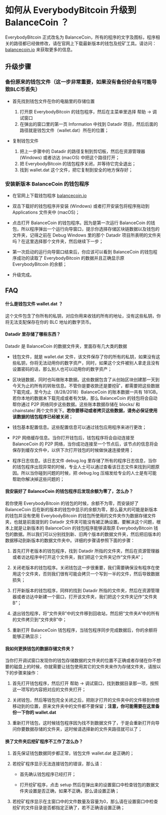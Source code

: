 # 如何从 EverybodyBitcoin 升级到 BalanceCoin ？

EverybodyBitcoin 正式改名为 BalanceCoin，所有的程序的文字及图标，程序相关的路径都已经做修改，请在官网上下载最新版本的钱包及挖矿工具。请访问：[balancecoin.io](https://balancecoin.io) 来获取更多的信息。

## 升级步骤

### 备份原来的钱包文件（这一步非常重要，如果没有备份好会有可能导致BLC币丢失）

* 首先找到钱包文件在你的电脑里的存储位置

  1. 打开原 EverybodyBitcoin 的钱包程序，然后在主菜单里选择 帮助 -> 调试窗口
  2. 在弹出的窗口里的第一页 Information 中找到 Datadir 项目，然后后面的路径就是钱包文件（wallet.dat）所在的位置；

* 复制钱包文件

  1. 把上一步骤中的 Datadir 的路径复制到剪切板，然后在资源管理器 (Windows) 或者访达 (macOS) 中把这个路径打开；
  2. 把 EverybodyBitcoin 的钱包程序关闭，并等待它完全退出；
  3. 找到 wallet.dat 这个文件，把它复制到安全的地方保存好；


### 安装新版本 BalanceCoin 的钱包程序

* 在官网上下载钱包程序 [balancecoin.io](https://balancecoin.io)

* 双击下载好的钱包程序并安装 (Windows) 或者打开安装包将程序拖动到 Applications 文件夹中 (macOS)；

* 点击打开 BalanceCoin 的钱包程序。因为是第一次运行 BalanceCoin 的钱包，所以程序弹出一个运行向导窗口，提示你选择存储区块链数据以及钱包的文件夹，记得之前在 Debug Windows 里的那个 Datadir 项目所表明的文件夹吗？在这里选择那个文件夹，然后继续下一步；

* 第一次启动的运行向导窗口结束后，你应该可以看到 BalanceCoin 的钱包程序成功的读取了 EverybodyBitcoin 的数据并且正确显示原 EverybodyBitcoin 的余额；

* 升级完成。

## FAQ

#### 什么是钱包文件 wallet.dat ？

这个文件包含了你所有的私钥，对应你用来收钱的所有的地址，没有这些私钥，你将无法支配保存在你的 BLC 地址的数字货币。

#### Datadir 里存储了哪些东西？

Datadir 是 BalanceCoin 的数据文件夹，里面存有几大类的数据

* 钱包文件，就是 wallet.dat 文件，该文件保存了你的所有的私钥，如果没有这些私钥，你将无法动用你的数字资产，同时，如果这个文件被别人拿走且没有设置密码的话，那么别人也可以动用你的数字资产；

* 区块链数据，同时也叫做账本数据。这些数据包含了从创始区块创建那一天到今天为止的所有的转账信息。不管你是要收款还是要挖矿，都需要把这些数据下载完成，至今为止（8/28/2018）BalanceCoin 的账本数据一共有 181GB。若你本地的数据未下载完成或者有欠缺，那么 BalanceCoin 的钱包将会自动帮你通过 P2P 网络同步这些数据。这些账本数据存储在 blocks/ 和 chainstate/ 两个文件夹下。**若你要移动或者拷贝这些数据，请务必保证使用该数据的钱包程序已经被关闭**；

* 钱包基本配置信息。这些配置信息可以通过钱包应用程序来进行更改；

* P2P 网络缓存信息。当你打开钱包后，钱包程序将会自动连接至 BalanceCoin 的 P2P 网络，当你成功连接至一个节点后，该节点的信息将会保存到缓存文件中，以供下次打开钱包的时候做快速连接使用；

* 程序日志信息。该日志文件 debug.log 里存储了所有的程序日志信息，当你的钱包程序出现异常的时候，专业人士可以通过查看该日志文件来找到问题原因。所以当你碰到问题的时候，把 debug.log 压缩发给专业的人士是有可能帮助你解决掉这些问题的；

#### 我安装好了 BalanceCoin 的钱包程序后发现余额为零了，怎么办？

若你使用 EverybodyBitcoin 的钱包的时候，余额不为零，而安装好了 BalanceCoin 后在新的版本的钱包中显示的余额为零，那么最大的可能是新版本的钱包并没有使用 EverybodyBitcoin 的钱包所使用的文件夹作为数据存储文件夹，也就是前面提到的 Datadir 文件夹可能没有被正确设置。要解决这个问题，根本上就是让新版本的 BalanceCoin 的钱包程序能够读取原 EverybodyBitcoin 钱包的数据。所以我们可以分别找到新、旧两个版本的数据文件夹，然后把旧版本的数据移动到新版本的数据文件夹中。详细的步骤请参照下面的步骤：

1. 首先打开老版本的钱包程序，找到 Datadir 所指的文件夹，然后在资源管理器或者访达程序中打开这个文件夹，我们把这个文件夹记作“文件夹A”；

2. 关闭老版本的钱包程序。关闭钱包这一步很重要，我们需要确保没有程序在使用这个文件夹，否则我们很有可能会拷贝一个写到一半的文件，然后导致数据损失；

3. 打开新版本的钱包程序，同样的找到 Datadir 所指的文件夹，然后在资源管理器或者访达中新建一个窗口，打开该文件夹，我们把这个文件夹记作“文件夹B”；

4. 退出钱包程序，将“文件夹B”中的文件移到回收站，然后把“文件夹A”中的所有的文件拷贝到“文件夹B”中；

5. 重新打开 BalanceCoin 钱包程序，当钱包程序同步完成数据后，你的余额将能够正确显示；

#### 我如何更换钱包的数据存储文件夹？

当你打开调试窗口发现你的钱包存储数据的文件夹的位置不正确或者存储在你不想要的磁盘上的时候，你就需要让钱包使用其它的文件夹来作为存储文件夹，请按以下的步骤来操作：

1. 首先打开钱包程序，然后打开 帮助 -> 调试窗口，找到数据目录那一项，按照这一项写的内容把对应的文件夹打开；

2. 关闭钱包，然后等钱包完全关闭之后，把刚才打开的文件夹中的文件移到你想移动到的位置，原来文件夹中的文件都不要保留；**注意，你可能需要在这里备份一下你的 wallet.dat**

3. 重新打开钱包，这时候钱包程序因为找不到数据文件了，于是会重新打开向导问你要数据存储的文件夹，这时候请选择新的文件夹路径就可以了；

#### 换了文件夹后挖矿程序不工作了怎么办？

1. 首先保证钱包数据同步都正常，钱包文件 wallet.dat 是正确的；

2. 若挖矿程序显示无法连接钱包的错误，那么请：

   * 首先确认钱包程序已经打开；

   * 打开挖矿程序，点击 setup 然后在弹出来的设置窗口中检查钱包的数据文件夹设置是否正确，如果不正确，那么请设置正确；

3. 若挖矿程序显示在主窗口中的文件数量及容量为0，那么请在设置窗口中检查挖矿的文件目录是否都指定正确了，若不正确请设置正确；
